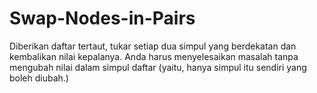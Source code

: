 # Swap-Nodes-in-Pairs
Diberikan daftar tertaut, tukar setiap dua simpul yang berdekatan dan kembalikan nilai kepalanya. Anda harus menyelesaikan masalah tanpa mengubah nilai dalam simpul daftar (yaitu, hanya simpul itu sendiri yang boleh diubah.)
